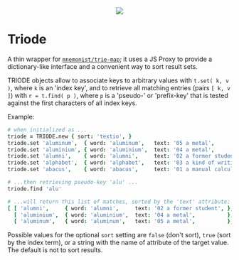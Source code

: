 
<center><img src='https://upload.wikimedia.org/wikipedia/commons/thumb/1/19/Dubulttriode_darbiibaa.jpg/364px-Dubulttriode_darbiibaa.jpg'></center>

# Triode

A thin wrapper for [`mnemonist/trie-map`](https://yomguithereal.github.io/mnemonist/trie-map); it uses a JS
Proxy to provide a dictionary-like interface and a convenient way to sort result sets.

TRIODE objects allow to associate keys to arbitrary values with `t.set( k, v )`, where `k` is an 'index
key', and to retrieve all matching entries (pairs `[ k, v ]`) with `r = t.find( p )`, where `p` is a
'pseudo-' or 'prefix-key' that is tested against the first characters of all index keys.

Example:

```coffee
# when initialized as ...
triode = TRIODE.new { sort: 'textio', }
triode.set 'aluminum', 	{ word: 'aluminum',   text: '05 a metal',                  }
triode.set 'aluminium',	{ word: 'aluminium',  text: '04 a metal',                  }
triode.set 'alumni',   	{ word: 'alumni',     text: '02 a former student',         }
triode.set 'alphabet', 	{ word: 'alphabet',   text: '03 a kind of writing system', }
triode.set 'abacus',   	{ word: 'abacus',     text: '01 a manual calculator',      }

# ...then retrieving pseudo-key 'alu' ...
triode.find 'alu'

# ...will return this list of matches, sorted by the 'text' attribute:
[ [ 'alumni',     { word: 'alumni',     text: '02 a former student', }, ],
  [ 'aluminium',  { word: 'aluminium',  text: '04 a metal',          }, ],
  [ 'aluminum',   { word: 'aluminum',   text: '05 a metal',          }, ] ]
```

Possible values for the optional `sort` setting are `false` (don't sort), `true` (sort by the index term),
or a string with the name of attribute of the target value. The default is not to sort results.

